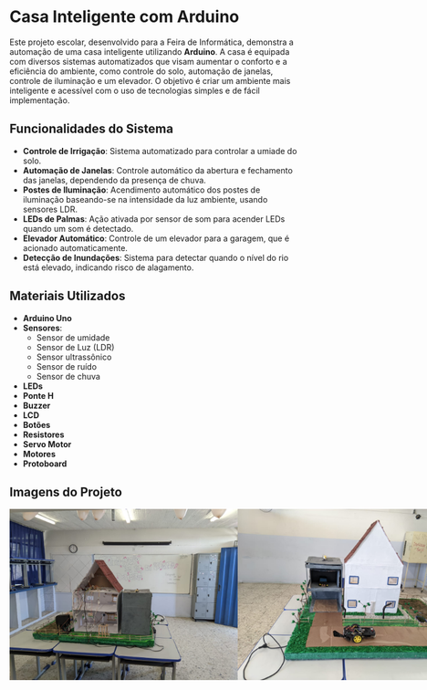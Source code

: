# **Casa Inteligente com Arduino**

Este projeto escolar, desenvolvido para a Feira de Informática, demonstra a automação de uma casa inteligente utilizando **Arduino**. A casa é equipada com diversos sistemas automatizados que visam aumentar o conforto e a eficiência do ambiente, como controle do solo, automação de janelas, controle de iluminação e um elevador. O objetivo é criar um ambiente mais inteligente e acessível com o uso de tecnologias simples e de fácil implementação.

## **Funcionalidades do Sistema**

- **Controle de Irrigação**: Sistema automatizado para controlar a umiade do solo.
- **Automação de Janelas**: Controle automático da abertura e fechamento das janelas, dependendo da presença de chuva.
- **Postes de Iluminação**: Acendimento automático dos postes de iluminação baseando-se na intensidade da luz ambiente, usando sensores LDR.
- **LEDs de Palmas**: Ação ativada por sensor de som para acender LEDs quando um som é detectado.
- **Elevador Automático**: Controle de um elevador para a garagem, que é acionado automaticamente.
- **Detecção de Inundações**: Sistema para detectar quando o nível do rio está elevado, indicando risco de alagamento.

## **Materiais Utilizados**

- **Arduino Uno**
- **Sensores**:
  - Sensor de umidade
  - Sensor de Luz (LDR)
  - Sensor ultrassônico
  - Sensor de ruído
  - Sensor de chuva
- **LEDs**
- **Ponte H**
- **Buzzer**
- **LCD**
- **Botões**
- **Resistores**
- **Servo Motor**
- **Motores**
- **Protoboard** 

## **Imagens do Projeto**


<div style="display: flex; justify-content: space-between;">
  <img src="img/2.jpg" alt="Imagem do projeto finalizado" width="400"/>
  <img src="img/1.jpg" alt="Imagem do projeto finalizado" width="400"/>
</div>

